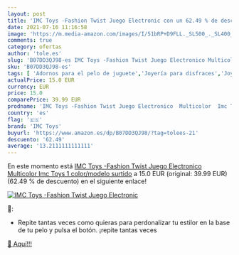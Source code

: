 ```yaml
---
layout: post
title: 'IMC Toys -Fashion Twist Juego Electronic con un 62.49 % de descuento'
date: 2021-07-16 11:16:58
image: 'https://m.media-amazon.com/images/I/51bRP+D9FLL._SL500_._SL400_.jpg'
comments: true
category: ofertas
author: 'tole.es'
slug: 'B07DD3QJ98-es IMC Toys -Fashion Twist Juego Electronico Multicolor Imc...'
sku: 'B07DD3QJ98-es'
tags: [ 'Adornos para el pelo de juguete','Joyería para disfraces','Joyería y maquillaje para niños','Juegos de imitación','Juguetes','Juguetes y juegos','imc','imc toys','toys', ]
actualPrice: 15.0 EUR
currency: EUR
price: 15.0
comparePrice: 39.99 EUR
prodname: 'IMC Toys -Fashion Twist Juego Electronico  Multicolor  Imc Toys 1    color/modelo surtido'
country: 'es'
flag: '🇪🇸'
brand: 'IMC Toys'
buyurl: 'https://www.amazon.es/dp/B07DD3QJ98/?tag=tolees-21'
descuento: '62.49'
average: '13.2111111111111'
---
```


En este momento está [IMC Toys -Fashion Twist Juego Electronico  Multicolor  Imc Toys 1    color/modelo surtido](https://www.amazon.es/dp/B07DD3QJ98/?tag=tolees-21) a 15.0 EUR (original: 39.99 EUR) (62.49 %  de descuento) en el siguiente enlace!

[![IMC Toys -Fashion Twist Juego Electronic](https://m.media-amazon.com/images/I/51bRP+D9FLL._SL500_._SL400_.jpg)](https://www.amazon.es/dp/B07DD3QJ98/?tag=tolees-21)

🔎:

- Repite tantas veces como quieras para perdonalizar tu estilor en la base de tu pelo y pulsa el botón. ¡repite tantas veces

[🛒 Aquí!!!](https://www.amazon.es/dp/B07DD3QJ98/?tag=tolees-21)
